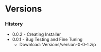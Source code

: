 # Versions

### History

* 0.0.2 - Creating Installer
* 0.0.1 - Bug Testing and Fine Tuning
  * Download: Versions/version-0-0-1.zip

